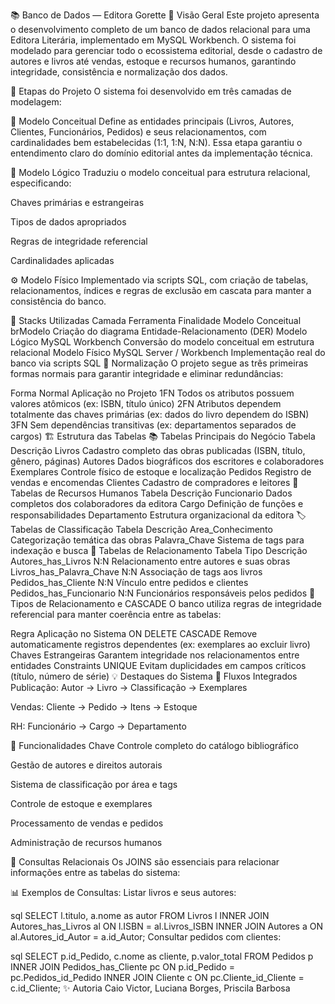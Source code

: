📚 Banco de Dados — Editora Gorette
📖 Visão Geral
Este projeto apresenta o desenvolvimento completo de um banco de dados relacional para uma Editora Literária, implementado em MySQL Workbench. O sistema foi modelado para gerenciar todo o ecossistema editorial, desde o cadastro de autores e livros até vendas, estoque e recursos humanos, garantindo integridade, consistência e normalização dos dados.

📘 Etapas do Projeto
O sistema foi desenvolvido em três camadas de modelagem:

🧩 Modelo Conceitual
Define as entidades principais (Livros, Autores, Clientes, Funcionários, Pedidos) e seus relacionamentos, com cardinalidades bem estabelecidas (1:1, 1:N, N:N). Essa etapa garantiu o entendimento claro do domínio editorial antes da implementação técnica.

💾 Modelo Lógico
Traduziu o modelo conceitual para estrutura relacional, especificando:

Chaves primárias e estrangeiras

Tipos de dados apropriados

Regras de integridade referencial

Cardinalidades aplicadas

⚙️ Modelo Físico
Implementado via scripts SQL, com criação de tabelas, relacionamentos, índices e regras de exclusão em cascata para manter a consistência do banco.

🧰 Stacks Utilizadas
Camada	Ferramenta	Finalidade
Modelo Conceitual	brModelo	Criação do diagrama Entidade-Relacionamento (DER)
Modelo Lógico	MySQL Workbench	Conversão do modelo conceitual em estrutura relacional
Modelo Físico	MySQL Server / Workbench	Implementação real do banco via scripts SQL
🧠 Normalização
O projeto segue as três primeiras formas normais para garantir integridade e eliminar redundâncias:

Forma Normal	Aplicação no Projeto
1FN	Todos os atributos possuem valores atômicos (ex: ISBN, título único)
2FN	Atributos dependem totalmente das chaves primárias (ex: dados do livro dependem do ISBN)
3FN	Sem dependências transitivas (ex: departamentos separados de cargos)
🏗️ Estrutura das Tabelas
📚 Tabelas Principais do Negócio
Tabela	Descrição
Livros	Cadastro completo das obras publicadas (ISBN, título, gênero, páginas)
Autores	Dados biográficos dos escritores e colaboradores
Exemplares	Controle físico de estoque e localização
Pedidos	Registro de vendas e encomendas
Clientes	Cadastro de compradores e leitores
👥 Tabelas de Recursos Humanos
Tabela	Descrição
Funcionario	Dados completos dos colaboradores da editora
Cargo	Definição de funções e responsabilidades
Departamento	Estrutura organizacional da editora
🏷️ Tabelas de Classificação
Tabela	Descrição
Area_Conhecimento	Categorização temática das obras
Palavra_Chave	Sistema de tags para indexação e busca
🔗 Tabelas de Relacionamento
Tabela	Tipo	Descrição
Autores_has_Livros	N:N	Relacionamento entre autores e suas obras
Livros_has_Palavra_Chave	N:N	Associação de tags aos livros
Pedidos_has_Cliente	N:N	Vínculo entre pedidos e clientes
Pedidos_has_Funcionario	N:N	Funcionários responsáveis pelos pedidos
🔗 Tipos de Relacionamento e CASCADE
O banco utiliza regras de integridade referencial para manter coerência entre as tabelas:

Regra	Aplicação no Sistema
ON DELETE CASCADE	Remove automaticamente registros dependentes (ex: exemplares ao excluir livro)
Chaves Estrangeiras	Garantem integridade nos relacionamentos entre entidades
Constraints UNIQUE	Evitam duplicidades em campos críticos (título, número de série)
💡 Destaques do Sistema
🔄 Fluxos Integrados
Publicação: Autor → Livro → Classificação → Exemplares

Vendas: Cliente → Pedido → Itens → Estoque

RH: Funcionário → Cargo → Departamento

🎯 Funcionalidades Chave
Controle completo do catálogo bibliográfico

Gestão de autores e direitos autorais

Sistema de classificação por área e tags

Controle de estoque e exemplares

Processamento de vendas e pedidos

Administração de recursos humanos

🧮 Consultas Relacionais
Os JOINS são essenciais para relacionar informações entre as tabelas do sistema:

📊 Exemplos de Consultas:
Listar livros e seus autores:

sql
SELECT l.titulo, a.nome as autor
FROM Livros l
INNER JOIN Autores_has_Livros al ON l.ISBN = al.Livros_ISBN
INNER JOIN Autores a ON al.Autores_id_Autor = a.id_Autor;
Consultar pedidos com clientes:

sql
SELECT p.id_Pedido, c.nome as cliente, p.valor_total
FROM Pedidos p
INNER JOIN Pedidos_has_Cliente pc ON p.id_Pedido = pc.Pedidos_id_Pedido
INNER JOIN Cliente c ON pc.Cliente_id_Cliente = c.id_Cliente;
✨ Autoria
Caio Victor, Luciana Borges, Priscila Barbosa
